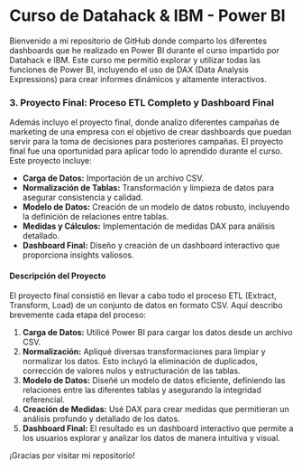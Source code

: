 # Curso de Datahack & IBM - Power BI

Bienvenido a mi repositorio de GitHub donde comparto los diferentes dashboards que he realizado en Power BI durante el curso impartido por Datahack e IBM. Este curso me permitió explorar y utilizar todas las funciones de Power BI, incluyendo el uso de DAX (Data Analysis Expressions) para crear informes dinámicos y altamente interactivos.


### 3. Proyecto Final: Proceso ETL Completo y Dashboard Final
Además incluyo el proyecto final, donde analizo diferentes campañas de marketing de una empresa con el objetivo de crear dashboards que puedan servir para la toma de decisiones para posteriores campañas.
El proyecto final fue una oportunidad para aplicar todo lo aprendido durante el curso. Este proyecto incluye:
- **Carga de Datos:** Importación de un archivo CSV.
- **Normalización de Tablas:** Transformación y limpieza de datos para asegurar consistencia y calidad.
- **Modelo de Datos:** Creación de un modelo de datos robusto, incluyendo la definición de relaciones entre tablas.
- **Medidas y Cálculos:** Implementación de medidas DAX para análisis detallado.
- **Dashboard Final:** Diseño y creación de un dashboard interactivo que proporciona insights valiosos.

#### Descripción del Proyecto
El proyecto final consistió en llevar a cabo todo el proceso ETL (Extract, Transform, Load) de un conjunto de datos en formato CSV. Aquí describo brevemente cada etapa del proceso:

1. **Carga de Datos:** Utilicé Power BI para cargar los datos desde un archivo CSV.
2. **Normalización:** Apliqué diversas transformaciones para limpiar y normalizar los datos. Esto incluyó la eliminación de duplicados, corrección de valores nulos y estructuración de las tablas.
3. **Modelo de Datos:** Diseñé un modelo de datos eficiente, definiendo las relaciones entre las diferentes tablas y asegurando la integridad referencial.
4. **Creación de Medidas:** Usé DAX para crear medidas que permitieran un análisis profundo y detallado de los datos.
5. **Dashboard Final:** El resultado es un dashboard interactivo que permite a los usuarios explorar y analizar los datos de manera intuitiva y visual.


¡Gracias por visitar mi repositorio!
